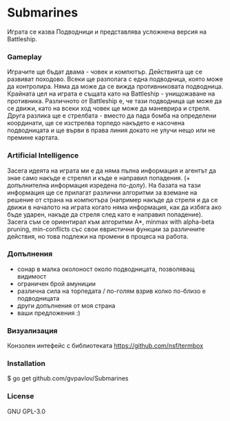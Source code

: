 # Submarines

Играта се казва Подводници и представлява усложнена версия на Battleship.

### Gameplay

Играчите ще бъдат двама - човек и компютър. Действията ще се развиват походово. Всеки ще разполага с една подводница, която може да контролира. Няма да може да се вижда противниковата подводница. Крайната цел на играта е същата като на Battleship - унищожаване на противника. Различното от Battleship е, че тази подводница ще може да се движи, като на всеки ход човек ще може да маневрира и стреля. Друга разлика ще е стрелбата - вместо да пада бомба на определени координати, ще се изстрелва торпедо накъдето е насочена подводницата и ще върви в права линия докато не улучи нещо или не премине картата. 

### Artificial Intelligence

Засега идеята на играта ми е да няма пълна информация и агентът да знае само накъде е стрелял и къде е направил попадения. (+ допълнителна информация изредена по-долу). На базата на тази информация ще се прилагат различни алгоритми за вземане на решение от страна на компютъра (например накъде да стреля и да се движи в началото на играта когато няма информация, как да избяга ако бъде ударен, накъде да стреля след като е направил попадение). Засега съм се ориентирал към алгоритми A*, minmax with alpha-beta pruning, min-conflicts със свои евристични функции за различните действия, но това подлежи на промени в процеса на работа.

### Допълнения

+ сонар в малка околоност около подводницата, позволяващ видимост
+ ограничен брой амуниции
+ различна сила на торпедата / по-голям взрив колко по-близо е подводницата
+ други допълнения от моя страна
+ ваши предложения :)

### Визуализация

Конзолен интефейс с библиотеката https://github.com/nsf/termbox

### Installation
$ go get github.com/gvpavlov/Submarines

### License
GNU GPL-3.0
